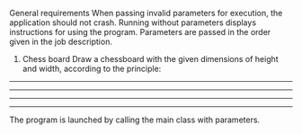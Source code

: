 General requirements
When passing invalid parameters for execution, the application should not crash.
Running without parameters displays instructions for using the program.
Parameters are passed in the order given in the job description.
1. Chess board
   Draw a chessboard with the given dimensions of height and width, according to the principle:

* * * * * *
* * * * * *
* * * * * *
* * * * * *
The program is launched by calling the main class with parameters.